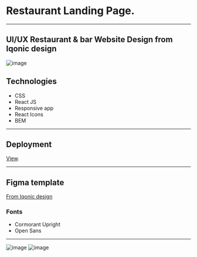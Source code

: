 # Restaurant Landing Page.

---

## UI/UX Restaurant & bar  Website Design from Iqonic design 
![image](https://user-images.githubusercontent.com/88896840/214142469-38025d1c-6427-47ae-a4f2-b5d122c49b90.png)
## Technologies 
+ CSS
+ React JS 
+ Responsive app
+ React Icons
+ BEM

---

## Deployment
[View](https://anmaiden.github.io/restaurant-app/).

---

## Figma template 
[From Iqonic design](https://www.figma.com/file/yvClSI9AZBRX8UaaGEByF3/Modern-Ui%2FUx%3A-Gericht?node-id=53%3A2)
### Fonts
+ Cormorant Upright
+ Open Sans

---

![image](https://user-images.githubusercontent.com/88896840/214147750-e7c2ca61-ff42-4549-8d9e-442556a9c16d.png)
![image](https://user-images.githubusercontent.com/88896840/214147200-dca0f090-77b1-4931-a924-9fbb9c92f0f1.png)

 


